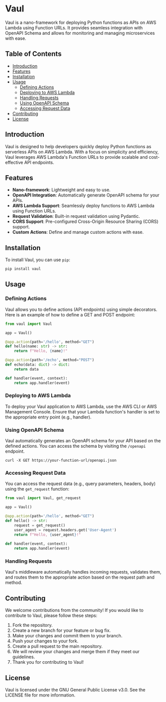 # Vaul

Vaul is a nano-framework for deploying Python functions as APIs on AWS Lambda using Function URLs. It provides seamless integration with OpenAPI Schema and allows for monitoring and managing microservices with ease.

## Table of Contents

- [Introduction](#introduction)
- [Features](#features)
- [Installation](#installation)
- [Usage](#usage)
  - [Defining Actions](#defining-actions)
  - [Deploying to AWS Lambda](#deploying-to-aws-lambda)
  - [Handling Requests](#handling-requests)
  - [Using OpenAPI Schema](#using-openapi-schema)
  - [Accessing Request Data](#accessing-request-data)
- [Contributing](#contributing)
- [License](#license)


## Introduction

Vaul is designed to help developers quickly deploy Python functions as serverless APIs on AWS Lambda. With a focus on simplicity and efficiency, Vaul leverages AWS Lambda's Function URLs to provide scalable and cost-effective API endpoints.

## Features

- **Nano-framework**: Lightweight and easy to use.
- **OpenAPI Integration**: Automatically generate OpenAPI schema for your APIs.
- **AWS Lambda Support**: Seamlessly deploy functions to AWS Lambda using Function URLs.
- **Request Validation**: Built-in request validation using Pydantic.
- **CORS Support**: Pre-configured Cross-Origin Resource Sharing (CORS) support.
- **Custom Actions**: Define and manage custom actions with ease.

## Installation

To install Vaul, you can use `pip`:

```bash
pip install vaul
```

## Usage

### Defining Actions
Vaul allows you to define actions (API endpoints) using simple decorators. Here is an example of how to define a GET and POST endpoint:

```python
from vaul import Vaul

app = Vaul()

@app.action(path='/hello', method="GET")
def hello(name: str) -> str:
    return f"Hello, {name}!"

@app.action(path='/echo', method="POST")
def echo(data: dict) -> dict:
    return data

def handler(event, context):
    return app.handler(event)
```

### Deploying to AWS Lambda
To deploy your Vaul application to AWS Lambda, use the AWS CLI or AWS Management Console. Ensure that your Lambda function's handler is set to the appropriate entry point (e.g., handler).

### Using OpenAPI Schema
Vaul automatically generates an OpenAPI schema for your API based on the defined actions. You can access the schema by visiting the `/openapi` endpoint.

```curl
curl -X GET https://your-function-url/openapi.json
```

### Accessing Request Data
You can access the request data (e.g., query parameters, headers, body) using the `get_request` function:

```python
from vaul import Vaul, get_request

app = Vaul()

@app.action(path='/hello', method="GET")
def hello() -> str:
    request = get_request()
    user_agent = request.headers.get('User-Agent')
    return f"Hello, {user_agent}!"
    
def handler(event, context):
    return app.handler(event)
```

### Handling Requests
Vaul's middleware automatically handles incoming requests, validates them, and routes them to the appropriate action based on the request path and method.

## Contributing
We welcome contributions from the community! If you would like to contribute to Vaul, please follow these steps:

1. Fork the repository.
2. Create a new branch for your feature or bug fix.
3. Make your changes and commit them to your branch.
4. Push your changes to your fork.
5. Create a pull request to the main repository.
6. We will review your changes and merge them if they meet our guidelines.
7. Thank you for contributing to Vaul!

## License
Vaul is licensed under the GNU General Public License v3.0. See the LICENSE file for more information.




